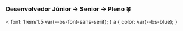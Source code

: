 ### Desenvolvedor Júnior -> Senior -> Pleno  🍀

 <
 font: 1rem/1.5 var(--bs-font-sans-serif);
}
a {
  color: var(--bs-blue);
}
>
